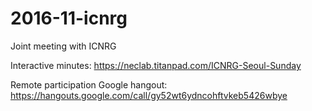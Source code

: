 # 2016-11-icnrg
Joint meeting with ICNRG

Interactive minutes: https://neclab.titanpad.com/ICNRG-Seoul-Sunday

Remote participation Google hangout: https://hangouts.google.com/call/gy52wt6ydncohftvkeb5426wbye
